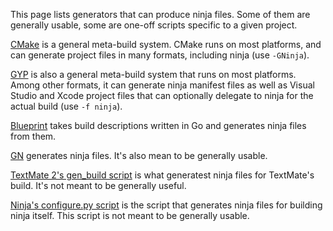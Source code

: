 This page lists generators that can produce ninja files. Some of them are generally usable, some are one-off scripts specific to a given project.

[CMake](http://www.cmake.org/) is a general meta-build system. CMake runs on most platforms, and can generate project files in many formats, including ninja (use `-GNinja`).

[GYP](https://code.google.com/p/gyp/) is also a general meta-build system that runs on most platforms. Among other formats, it can generate ninja manifest files as well as Visual Studio and Xcode project files that can optionally delegate to ninja for the actual build (use `-f ninja`).

[Blueprint](https://github.com/google/blueprint/) takes build descriptions written in Go and generates ninja files from them.

[GN](https://code.google.com/p/chromium/wiki/gn) generates ninja files. It's also mean to be generally usable.

[TextMate 2's gen_build script](https://github.com/textmate/textmate/blob/master/bin/gen_build) is what generatest ninja files for TextMate's build. It's not meant to be generally useful.

[Ninja's configure.py script](https://github.com/martine/ninja/blob/master/configure.py) is the script that generates ninja files for building ninja itself. This script is not meant to be generally usable.